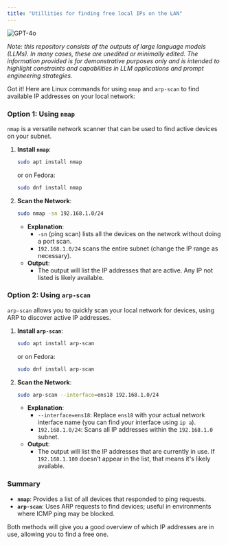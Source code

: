 ```yaml
---
title: "Utillities for finding free local IPs on the LAN"
---
```

![GPT-4o](https://img.shields.io/badge/GPT--4o-3333FF?style=for-the-badge&logo=openai&logoColor=white)



*Note: this repository consists of the outputs of large language models (LLMs). In many cases, these are unedited or minimally edited. The information provided is for demonstrative purposes only and is intended to highlight constraints and capabilities in LLM applications and prompt engineering strategies.*


Got it! Here are Linux commands for using `nmap` and `arp-scan` to find available IP addresses on your local network:

### Option 1: Using `nmap`
`nmap` is a versatile network scanner that can be used to find active devices on your subnet.

1. **Install `nmap`**:
   ```bash
   sudo apt install nmap
   ```
   or on Fedora:
   ```bash
   sudo dnf install nmap
   ```

2. **Scan the Network**:
   ```bash
   sudo nmap -sn 192.168.1.0/24
   ```
   - **Explanation**:
     - `-sn` (ping scan) lists all the devices on the network without doing a port scan.
     - `192.168.1.0/24` scans the entire subnet (change the IP range as necessary).
   - **Output**:
     - The output will list the IP addresses that are active. Any IP not listed is likely available.

### Option 2: Using `arp-scan`
`arp-scan` allows you to quickly scan your local network for devices, using ARP to discover active IP addresses.

1. **Install `arp-scan`**:
   ```bash
   sudo apt install arp-scan
   ```
   or on Fedora:
   ```bash
   sudo dnf install arp-scan
   ```

2. **Scan the Network**:
   ```bash
   sudo arp-scan --interface=ens18 192.168.1.0/24
   ```
   - **Explanation**:
     - `--interface=ens18`: Replace `ens18` with your actual network interface name (you can find your interface using `ip a`).
     - `192.168.1.0/24`: Scans all IP addresses within the `192.168.1.0` subnet.
   - **Output**:
     - The output will list the IP addresses that are currently in use. If `192.168.1.100` doesn’t appear in the list, that means it's likely available.

### Summary
- **`nmap`**: Provides a list of all devices that responded to ping requests.
- **`arp-scan`**: Uses ARP requests to find devices; useful in environments where ICMP ping may be blocked.

Both methods will give you a good overview of which IP addresses are in use, allowing you to find a free one.